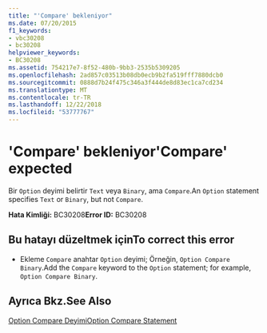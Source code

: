 ```yaml
---
title: "'Compare' bekleniyor"
ms.date: 07/20/2015
f1_keywords:
- vbc30208
- bc30208
helpviewer_keywords:
- BC30208
ms.assetid: 754217e7-8f52-480b-9bb3-2535b5309205
ms.openlocfilehash: 2ad857c03513b08db0ecb9b2fa519fff7880dcb0
ms.sourcegitcommit: 0888d7b24f475c346a3f444de8d83ec1ca7cd234
ms.translationtype: MT
ms.contentlocale: tr-TR
ms.lasthandoff: 12/22/2018
ms.locfileid: "53777767"
---
```

# <a name="compare-expected"></a><span data-ttu-id="ff83a-102">'Compare' bekleniyor</span><span class="sxs-lookup"><span data-stu-id="ff83a-102">'Compare' expected</span></span>
<span data-ttu-id="ff83a-103">Bir `Option` deyimi belirtir `Text` veya `Binary`, ama `Compare`.</span><span class="sxs-lookup"><span data-stu-id="ff83a-103">An `Option` statement specifies `Text` or `Binary`, but not `Compare`.</span></span>  
  
 <span data-ttu-id="ff83a-104">**Hata Kimliği:** BC30208</span><span class="sxs-lookup"><span data-stu-id="ff83a-104">**Error ID:** BC30208</span></span>  
  
## <a name="to-correct-this-error"></a><span data-ttu-id="ff83a-105">Bu hatayı düzeltmek için</span><span class="sxs-lookup"><span data-stu-id="ff83a-105">To correct this error</span></span>  
  
-   <span data-ttu-id="ff83a-106">Ekleme `Compare` anahtar `Option` deyimi; Örneğin, `Option Compare Binary`.</span><span class="sxs-lookup"><span data-stu-id="ff83a-106">Add the `Compare` keyword to the `Option` statement; for example, `Option Compare Binary`.</span></span>  
  
## <a name="see-also"></a><span data-ttu-id="ff83a-107">Ayrıca Bkz.</span><span class="sxs-lookup"><span data-stu-id="ff83a-107">See Also</span></span>  
 [<span data-ttu-id="ff83a-108">Option Compare Deyimi</span><span class="sxs-lookup"><span data-stu-id="ff83a-108">Option Compare Statement</span></span>](../../visual-basic/language-reference/statements/option-compare-statement.md)
